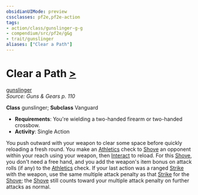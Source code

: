 ```yaml
---
obsidianUIMode: preview
cssclasses: pf2e,pf2e-action
tags:
- action/class/gunslinger-g-g
- compendium/src/pf2e/g&g
- trait/gunslinger
aliases: ["Clear a Path"]
---
```

# Clear a Path [>](rules/core-rulebook/chapter-9-playing-the-game.md#Actions "Single Action")
[gunslinger](rules/traits/gunslinger-g-g.md "Gunslinger Class Trait")  
*Source: Guns & Gears p. 110*  

**Class** gunslinger; **Subclass** Vanguard
- **Requirements**: You're wielding a two-handed firearm or two-handed crossbow.
- **Activity**: Single Action

You push outward with your weapon to clear some space before quickly reloading a fresh round. You make an [Athletics](compendium/skills.md#Athletics) check to [Shove](rules/actions/shove.md) an opponent within your reach using your weapon, then [Interact](rules/actions/interact.md) to reload. For this [Shove](rules/actions/shove.md), you don't need a free hand, and you add the weapon's item bonus on attack rolls (if any) to the [Athletics](compendium/skills.md#Athletics) check. If your last action was a ranged [Strike](rules/actions/strike.md) with the weapon, use the same multiple attack penalty as that [Strike](rules/actions/strike.md) for the [Shove](rules/actions/shove.md); the [Shove](rules/actions/shove.md) still counts toward your multiple attack penalty on further attacks as normal.